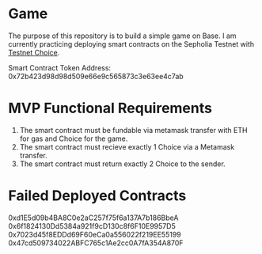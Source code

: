 # Game

The purpose of this repository is to build a simple game on Base. 
I am currently practicing deploying smart contracts on the Sepholia Testnet with [Testnet Choice](https://sepolia.basescan.org/token/0x72b423d98d98d509e66e9c565873c3e63ee4c7ab).

Smart Contract Token Address: 0x72b423d98d98d509e66e9c565873c3e63ee4c7ab

# MVP Functional Requirements
1. The smart contract must be fundable via metamask transfer with ETH for gas and Choice for the game.
2. The smart contract must recieve exactly 1 Choice via a Metamask transfer.
3. The smart contract must return exactly 2 Choice to the sender.

# Failed Deployed Contracts

0xd1E5d09b4BA8C0e2aC257f75f6a137A7b186BbeA
0x6f1824130Dd5384a921f9cD130c8f6F10E9957D5
0x7023d45f8EDDd69F60eCa0a556022f219EE55199
0x47cd509734022ABFC765c1Ae2cc0A7fA354A870F
